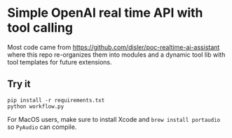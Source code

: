 # Simple OpenAI real time API with tool calling

Most code came from <https://github.com/disler/poc-realtime-ai-assistant> where this repo re-organizes them into modules and a dynamic tool lib with tool templates for future extensions.

## Try it

```
pip install -r requirements.txt
python workflow.py
```

For MacOS users, make sure to install Xcode and `brew install portaudio` so `PyAudio` can compile.
